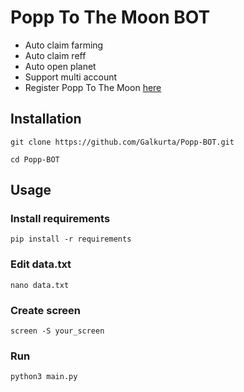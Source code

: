 # Popp To The Moon BOT
- Auto claim farming
- Auto claim reff
- Auto open planet
- Support multi account
- Register Popp To The Moon [here](https://t.me/PoPPtothemoon_bot/moon?startapp=6944804952)

## Installation
```
git clone https://github.com/Galkurta/Popp-BOT.git
```
```
cd Popp-BOT
```
## Usage
### Install requirements
```
pip install -r requirements
```

### Edit data.txt
```
nano data.txt
```

### Create screen
```
screen -S your_screen
```

### Run
```
python3 main.py
```